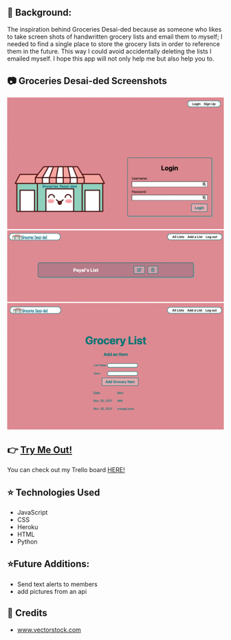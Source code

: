 ## :notebook: Background:
The inspiration behind Groceries Desai-ded because as someone who likes to take screen shots of handwritten grocery lists and email them to myself; I needed to find a single place to store the grocery lists in order to reference them in the future. This way I could avoid accidentally deleting the lists I emailed myself. I hope this app will not only help me but also help you to. 

## :camera: Groceries Desai-ded Screenshots
![alt text](main_app/static/images/grocery1.png)
![alt text](main_app/static/images/grocery2.png)
![alt text](main_app/static/images/grocery3.png)



## :point_right: [Try Me Out!](https://groceriesdesaided.herokuapp.com/)
You can check out my Trello board [HERE!](https://trello.com/b/J7TzgDSw/groceries-desai-ded)

## :star: Technologies Used
- JavaScript
- CSS
- Heroku
- HTML
- Python

## :star:Future Additions:
- Send text alerts to members
- add pictures from an api

## :green_heart: Credits
- www.vectorstock.com